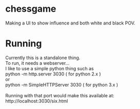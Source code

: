 # chessgame
Making a UI to show influence and both white and black POV.

# Running
Currently this is a standalone thing.<br>
To run, it needs a webserver...   <br>
I like to use a simple python thing such as <br>
python -m http.server 3030 ( for python 2.x ) <br> 
or <br>
python -m SimpleHTTPServer 3030 ( for python 3.x )  <br> 
<br>
Running with that port would make this available at: http://localhost:3030/six.html<br>


